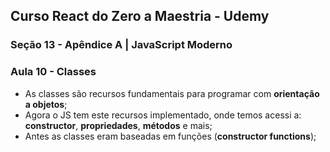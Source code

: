 ## Curso React do Zero a Maestria - Udemy
### Seção 13 - Apêndice A | JavaScript Moderno

### Aula 10 - Classes
- As classes são recursos fundamentais para programar com **orientação a objetos**;
- Agora o JS tem este recursos implementado, onde temos acessi a: **constructor**, **propriedades**, **métodos** e mais;
- Antes as classes eram baseadas em funções (**constructor functions**);